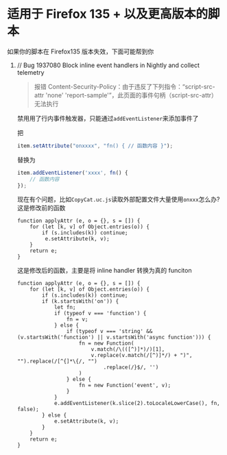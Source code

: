 # 适用于 Firefox 135 + 以及更高版本的脚本

如果你的脚本在 Firefox135 版本失效，下面可能帮到你

1. // Bug 1937080 Block inline event handlers in Nightly and collect telemetry

   > 报错 Content-Security-Policy：由于违反了下列指令：“script-src-attr 'none' 'report-sample'”，此页面的事件句柄（script-src-attr）无法执行

   禁用用了行内事件触发器，只能通过`addEventListener`来添加事件了

   把

   ```javascript
   item.setAttribute("onxxxx", "fn() { // 函数内容 }");
   ```

   替换为

   ```javascript
   item.addEventListener('xxxx', fn() {
       // 函数内容
   });
   ```

   现在有个问题，比如`CopyCat.uc.js`读取外部配置文件大量使用`onxxx`怎么办?
   这是修改前的函数

   ```
   function applyAttr (e, o = {}, s = []) {
       for (let [k, v] of Object.entries(o)) {
           if (s.includes(k)) continue;
            e.setAttribute(k, v);
       }
       return e;
   }
   ```

   这是修改后的函数，主要是将 inline handler 转换为真的 funciton

   ```
   function applyAttr (e, o = {}, s = []) {
       for (let [k, v] of Object.entries(o)) {
           if (s.includes(k)) continue;
           if (k.startsWith('on')) {
               let fn;
               if (typeof v === 'function') {
                   fn = v;
               } else {
                   if (typeof v === 'string' && (v.startsWith('function') || v.startsWith('async function'))) {
                       fn = new Function(
                           v.match(/\(([^)]*)/)[1],
                           v.replace(v.match(/[^)]*/) + ")", "").replace(/[^{]*\{/, "")
                               .replace(/}$/, '')
                       )
                   } else {
                       fn = new Function('event', v);
                   }
               }
               e.addEventListener(k.slice(2).toLocaleLowerCase(), fn, false);
           } else {
               e.setAttribute(k, v);
           }
       }
       return e;
   }
   ```

